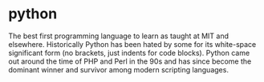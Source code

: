 # python

The best first programming language to learn as taught at MIT and
elsewhere. Historically Python has been hated by some for its
white-space significant form (no brackets, just indents for code
blocks). Python came out around the time of PHP and Perl in the 90s
and has since become the dominant winner and survivor among modern
scripting languages.
